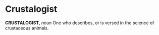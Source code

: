 # Crustalogist

**CRUSTALOGIST**, _noun_ One who describes, or is versed in the science of crustaceous animals.